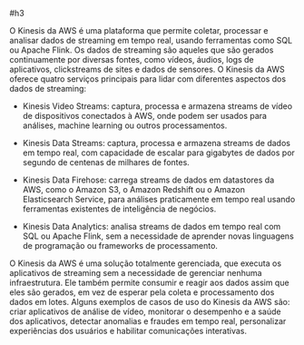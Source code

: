 #h3 

O Kinesis da AWS é uma plataforma que permite coletar, processar e analisar dados de streaming em tempo real, usando ferramentas como SQL ou Apache Flink. Os dados de streaming são aqueles que são gerados continuamente por diversas fontes, como vídeos, áudios, logs de aplicativos, clickstreams de sites e dados de sensores. O Kinesis da AWS oferece quatro serviços principais para lidar com diferentes aspectos dos dados de streaming:

- Kinesis Video Streams: captura, processa e armazena streams de vídeo de dispositivos conectados à AWS, onde podem ser usados para análises, machine learning ou outros processamentos.

- Kinesis Data Streams: captura, processa e armazena streams de dados em tempo real, com capacidade de escalar para gigabytes de dados por segundo de centenas de milhares de fontes.

- Kinesis Data Firehose: carrega streams de dados em datastores da AWS, como o Amazon S3, o Amazon Redshift ou o Amazon Elasticsearch Service, para análises praticamente em tempo real usando ferramentas existentes de inteligência de negócios.

- Kinesis Data Analytics: analisa streams de dados em tempo real com SQL ou Apache Flink, sem a necessidade de aprender novas linguagens de programação ou frameworks de processamento.

O Kinesis da AWS é uma solução totalmente gerenciada, que executa os aplicativos de streaming sem a necessidade de gerenciar nenhuma infraestrutura. Ele também permite consumir e reagir aos dados assim que eles são gerados, em vez de esperar pela coleta e processamento dos dados em lotes. Alguns exemplos de casos de uso do Kinesis da AWS são: criar aplicativos de análise de vídeo, monitorar o desempenho e a saúde dos aplicativos, detectar anomalias e fraudes em tempo real, personalizar experiências dos usuários e habilitar comunicações interativas.
